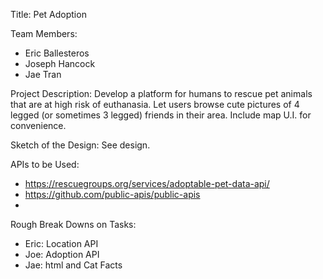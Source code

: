 Title: Pet Adoption

Team Members: 
-   Eric Ballesteros
-   Joseph Hancock
-   Jae Tran

Project Description: 
Develop a platform for humans to rescue pet animals that are at high risk of euthanasia.
Let users browse cute pictures of 4 legged (or sometimes 3 legged) friends in their area.
Include map U.I. for convenience.

Sketch of the Design: See design.


APIs to be Used:
-   https://rescuegroups.org/services/adoptable-pet-data-api/
-   https://github.com/public-apis/public-apis
-   

Rough Break Downs on Tasks: 
-   Eric: Location API
-   Joe: Adoption API
-   Jae: html and Cat Facts
